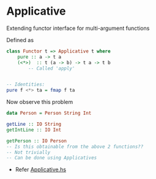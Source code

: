 # Applicative

Extending functor interface for multi-argument functions

Defined as
```Haskell
class Functor t => Applicative t where
    pure :: a -> t a
    (<*>)  :: t (a -> b) -> t a -> t b
        -- Called 'apply'


-- Identities:
pure f <*> ta = fmap f ta
```

Now observe this problem
```Haskell
data Person = Person String Int

getLine :: IO String
getIntLine :: IO Int

getPerson :: IO Person
-- Is this obtainable from the above 2 functions??
-- Not trivially
-- Can be done using Applicatives
```

- Refer [Applicative.hs](Haskell/Applicative.hs)